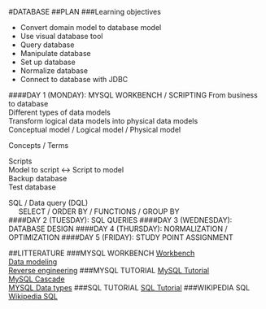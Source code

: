 #DATABASE
##PLAN
###Learning objectives
- Convert domain model to database model
- Use visual database tool
- Query database
- Manipulate database
- Set up database
- Normalize database
- Connect to database with JDBC

####DAY 1 (MONDAY): MYSQL WORKBENCH / SCRIPTING
From business to database  
Different types of data models  
Transform logical data models into physical data models  
Conceptual model / Logical model / Physical model  

Concepts / Terms  

Scripts  
Model to script <-> Script to model  
Backup database  
Test database  

SQL / Data query (DQL)  
&nbsp;&nbsp;&nbsp;&nbsp;
SELECT / ORDER BY / FUNCTIONS / GROUP BY  
####DAY 2 (TUESDAY): SQL QUERIES
####DAY 3 (WEDNESDAY): DATABASE DESIGN
####DAY 4 (THURSDAY): NORMALIZATION / OPTIMIZATION
####DAY 5 (FRIDAY): STUDY POINT ASSIGNMENT

##LITTERATURE
###MYSQL WORKBENCH
[Workbench](https://dev.mysql.com/doc/workbench/en/)<br>
[Data modeling](https://dev.mysql.com/doc/workbench/en/wb-data-modeling.html)<br>
[Reverse engineering](https://dev.mysql.com/doc/workbench/en/wb-reverse-engineer-live.html)
###MYSQL TUTORIAL
[MySQL Tutorial](http://www.mysqltutorial.org/basic-mysql-tutorial.aspx)<br>
[MySQL Cascade](http://www.mysqltutorial.org/mysql-on-delete-cascade/)<br>
[MYSQL Data types](https://www.tutorialspoint.com/mysql/mysql-data-types.htm)
###SQL TUTORIAL
[SQL Tutorial](http://www.w3schools.com/sql/default.asp) 
###WIKIPEDIA SQL
[Wikipedia SQL](https://en.wikipedia.org/wiki/SQL)